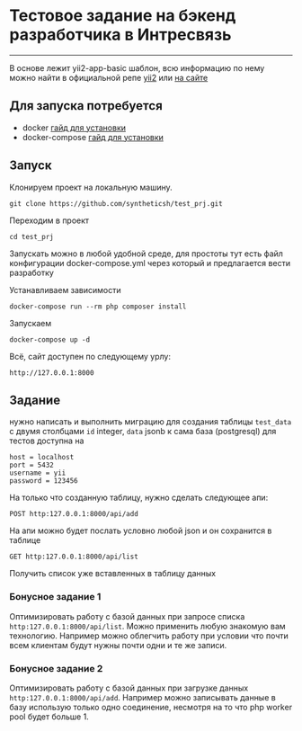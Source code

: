 # Тестовое задание на бэкенд разработчика в Интресвязь

----
В основе лежит yii2-app-basic шаблон, всю информацию по нему можно найти в официальной
репе [yii2](https://github.com/yiisoft/yii2) или [на сайте](https://www.yiiframework.com/doc/guide/2.0/ru)

Для запуска потребуется
------------

- docker [гайд для установки](https://docs.docker.com/engine/install/)
- docker-compose [гайд для установки](https://docs.docker.com/compose/install/)

Запуск
------------

Клонируем проект на локальную машину.

    git clone https://github.com/syntheticsh/test_prj.git

Переходим в проект

    cd test_prj

Запускать можно в любой удобной среде, для простоты тут есть файл конфигурации docker-compose.yml через который и
предлагается вести разработку

Устанавливаем зависимости

    docker-compose run --rm php composer install

Запускаем

    docker-compose up -d

Всё, сайт доступен по следующему урлу:

    http://127.0.0.1:8000

Задание
-------------

нужно написать и выполнить миграцию для создания таблицы `test_data` с двумя столбцами `id` integer, `data` jsonb к сама
база (postgresql) для тестов доступна на

~~~
host = localhost
port = 5432
username = yii
password = 123456
~~~

На только что созданную таблицу, нужно сделать следующее апи:

    POST http:127.0.0.1:8000/api/add

На апи можно будет послать условно любой json и он сохранится в таблице

    GET http:127.0.0.1:8000/api/list

Получить список уже вставленных в таблицу данных

### Бонусное задание 1

Оптимизировать работу с базой данных при запросе списка `http:127.0.0.1:8000/api/list`. Можно применить любую знакомую
вам технологию. Например можно облегчить работу при условии что почти всем клиентам будут нужны почти одни и те же
записи.

### Бонусное задание 2

Оптимизировать работу с базой данных при загрузке данных `http:127.0.0.1:8000/api/add`. Например можно записывать данные
в базу использую только одно соединение, несмотря на то что php worker pool будет больше 1.
